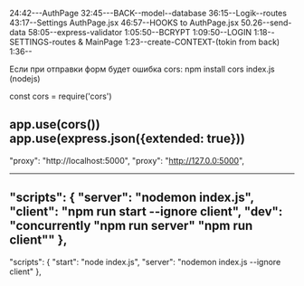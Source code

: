 24:42---AuthPage
32:45---BACK--model--database
36:15--Logik--routes
43:17--Settings AuthPage.jsx
46:57--HOOKS to AuthPage.jsx
50.26--send-data
58:05--express-validator
1:05:50--BCRYPT
1:09:50--LOGIN
1:18--SETTINGS-routes & MainPage
1:23--create-CONTEXT-(tokin from back)
1:36--



Если при отправки форм будет ошибка cors:
npm install cors
index.js (nodejs)

const cors = require('cors')

app.use(cors())
app.use(express.json({extended: true}))
--------------------------------
  "proxy": "http://localhost:5000",
  "proxy": "http://127.0.0:5000",

-------------------------
  "scripts": {
    "server": "nodemon index.js",
    "client": "npm run start --ignore client",
    "dev": "concurrently \"npm run server\" \"npm run client\""
  },
-------------------------
  "scripts": {
    "start": "node index.js",
    "server": "nodemon index.js --ignore client"
    },
